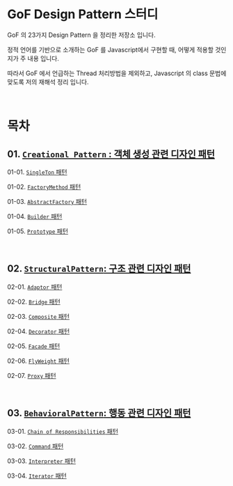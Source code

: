 # GoF Design Pattern 스터디

GoF 의 23가지 Design Pattern 을 정리한 저장소 입니다.

정적 언어를 기반으로 소개하는 GoF 를 Javascript에서 구현할 때, 어떻게 적용할 것인지가 주 내용 입니다.

따라서 GoF 에서 언급하는 Thread 처리방법을 제외하고, Javascript 의 class 문법에 맞도록 저의 재해석 정리 입니다.

<br/>

# 목차

## 01. [``Creational Pattern`` : 객체 생성 관련 디자인 패턴](https://github.com/Chocobe/-Study-DesignPatter/tree/master/src/_01_CreationalPattern)

01-01. [``SingleTon`` 패턴](https://github.com/Chocobe/-Study-DesignPatter/tree/master/src/_01_CreationalPattern/_01_01_SingleTon)

01-02. [``FactoryMethod`` 패턴](https://github.com/Chocobe/-Study-DesignPatter/tree/master/src/_01_CreationalPattern/_01_02_FactoryMethod)

01-03. [``AbstractFactory`` 패턴](https://github.com/Chocobe/-Study-DesignPatter/tree/master/src/_01_CreationalPattern/_01_03_AbstractFactory)

01-04. [``Builder`` 패턴](https://github.com/Chocobe/-Study-DesignPatter/tree/master/src/_01_CreationalPattern/_01_04_Builder)

01-05. [``Prototype`` 패턴](https://github.com/Chocobe/-Study-DesignPatter/tree/master/src/_01_CreationalPattern/_01_05_Prototype)



<br/>



## 02. [``StructuralPattern``: 구조 관련 디자인 패턴](https://github.com/Chocobe/-Study-DesignPatter/tree/master/src/_02_StructuralPattern)

02-01. [``Adaptor`` 패턴](https://github.com/Chocobe/-Study-DesignPatter/tree/master/src/_02_StructuralPattern/_02_01_Adapter)

02-02. [``Bridge`` 패턴](https://github.com/Chocobe/-Study-DesignPatter/tree/master/src/_02_StructuralPattern/_02_02_Bridge)

02-03. [``Composite`` 패턴](https://github.com/Chocobe/-Study-DesignPatter/tree/master/src/_02_StructuralPattern/_02_03_Composite)

02-04. [``Decorator`` 패턴](https://github.com/Chocobe/-Study-DesignPatter/tree/master/src/_02_StructuralPattern/_02_04_Decorator)

02-05. [``Facade`` 패턴](https://github.com/Chocobe/-Study-DesignPatter/tree/master/src/_02_StructuralPattern/_02_05_Facade)

02-06. [``FlyWeight`` 패턴](https://github.com/Chocobe/-Study-DesignPatter/tree/master/src/_02_StructuralPattern/_02_05_FlyWeight)

02-07. [``Proxy`` 패턴](https://github.com/Chocobe/-Study-DesignPatter/tree/master/src/_02_StructuralPattern/_02_07_Proxy)



<br/>



## 03. [``BehavioralPattern``: 행동 관련 디자인 패턴](https://github.com/Chocobe/-Study-DesignPatter/tree/master/src/_03_BehavioralPattern)

03-01. [``Chain of Responsibilities`` 패턴](https://github.com/Chocobe/-Study-DesignPatter/tree/master/src/_03_BehavioralPattern/_03_01_ChainOfResponsibilities)

03-02. [``Command`` 패턴](https://github.com/Chocobe/-Study-DesignPatter/tree/master/src/_03_BehavioralPattern/_03_02_Command)

03-03. [``Interpreter`` 패턴](https://github.com/Chocobe/-Study-DesignPatter/tree/master/src/_03_BehavioralPattern/_03_03_Interpreter)

03-04. [``Iterator`` 패턴](https://github.com/Chocobe/-Study-DesignPatter/tree/master/src/_03_BehavioralPattern/_03_04_Iterator)
